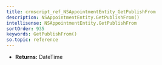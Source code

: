```yaml
---
title: crmscript_ref_NSAppointmentEntity_GetPublishFrom
description: NSAppointmentEntity.GetPublishFrom()
intellisense: NSAppointmentEntity.GetPublishFrom
sortOrder: 935
keywords: GetPublishFrom()
so.topic: reference
---
```



* **Returns:** DateTime



